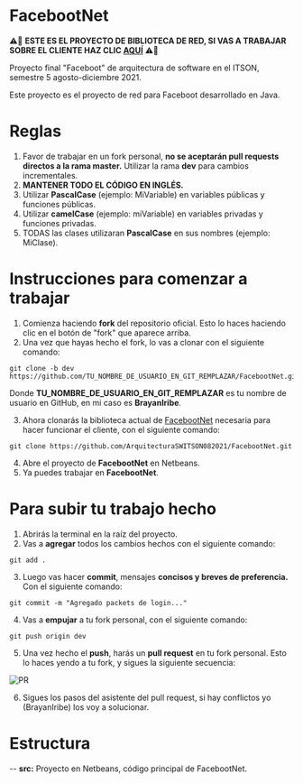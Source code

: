# FacebootNet

⚠️🚨 **ESTE ES EL PROYECTO DE BIBLIOTECA DE RED, SI VAS A TRABAJAR SOBRE EL CLIENTE HAZ CLIC [AQUÍ](https://github.com/ArquitecturaSWITSON082021/FacebootNet)** ⚠️🚨

Proyecto final "Faceboot" de arquitectura de software en el ITSON, semestre 5 agosto-diciembre 2021.

Este proyecto es el proyecto de red para Faceboot desarrollado en Java.

# Reglas

1) Favor de trabajar en un fork personal, **no se aceptarán pull requests directos a la rama master.** Utilizar la rama **dev** para cambios incrementales.
2) **MANTENER TODO EL CÓDIGO EN INGLÉS.**
3) Utilizar **PascalCase** (ejemplo: MiVariable) en variables públicas y funciones públicas.
4) Utilizar **camelCase** (ejemplo: miVariable) en variables privadas y funciones privadas.
5) TODAS las clases utilizaran **PascalCase** en sus nombres (ejemplo: MiClase).

# Instrucciones para comenzar a trabajar

1) Comienza haciendo **fork** del repositorio oficial. Esto lo haces haciendo clic en el botón de "fork" que aparece arriba.
2) Una vez que hayas hecho el fork, lo vas a clonar con el siguiente comando:
```
git clone -b dev https://github.com/TU_NOMBRE_DE_USUARIO_EN_GIT_REMPLAZAR/FacebootNet.git
```
Donde **TU_NOMBRE_DE_USUARIO_EN_GIT_REMPLAZAR** es tu nombre de usuario en GitHub, en mi caso es **BrayanIribe**.

3) Ahora clonarás la biblioteca actual de [FacebootNet](https://github.com/ArquitecturaSWITSON082021/FacebootNet) necesaria para hacer funcionar el cliente, con el siguiente comando:
```
git clone https://github.com/ArquitecturaSWITSON082021/FacebootNet.git
```
4) Abre el proyecto de **FacebootNet** en Netbeans.
5) Ya puedes trabajar en **FacebootNet**.

# Para subir tu trabajo hecho

1) Abrirás la terminal en la raíz del proyecto.
2) Vas a **agregar** todos los cambios hechos con el siguiente comando:
```
git add .
```
3) Luego vas hacer **commit**, mensajes **concisos y breves de preferencia.** Con el siguiente comando:
```
git commit -m "Agregado packets de login..."
```
4) Vas a **empujar** a tu fork personal, con el siguiente comando:
```
git push origin dev
```
5) Una vez hecho el **push**, harás un **pull request** en tu fork personal. Esto lo haces yendo a tu fork, y sigues la siguiente secuencia:

<img src="https://user-images.githubusercontent.com/520683/138584494-7b301f13-e5b6-4d79-9d91-4e6994fcc770.png" alt="PR">

6) Sigues los pasos del asistente del pull request, si hay conflictos yo (BrayanIribe) los voy a solucionar.

# Estructura

-- **src:** Proyecto en Netbeans, código principal de FacebootNet.